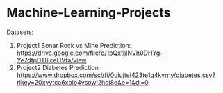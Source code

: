 # Machine-Learning-Projects
Datasets:
1. Project1 Sonar Rock vs Mine Prediction: https://drive.google.com/file/d/1pQxtljlNVh0DHYg-Ye7dtpDTlFceHVfa/view
2. Project2  Diabetes Prediction : https://www.dropbox.com/scl/fi/0uiujtei423te1q4kvrny/diabetes.csv?rlkey=20xvytca6xbio4vsowi2hdj8e&e=1&dl=0
